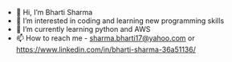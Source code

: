- 👋 Hi, I’m Bharti Sharma
- 👀 I’m interested in coding and learning new programming skills
- 🌱 I’m currently learning python and AWS 
- 📫 How to reach me - sharma.bharti17@yahoo.com or https://www.linkedin.com/in/bharti-sharma-36a51136/

<!---
bharti1690/bharti1690 is a ✨ special ✨ repository because its `README.md` (this file) appears on your GitHub profile.
You can click the Preview link to take a look at your changes.
--->
